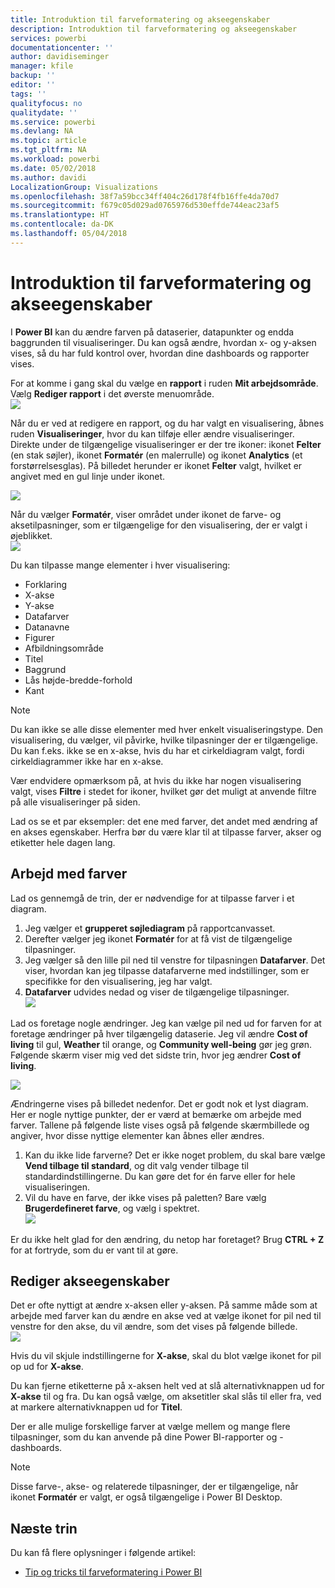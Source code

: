 ```yaml
---
title: Introduktion til farveformatering og akseegenskaber
description: Introduktion til farveformatering og akseegenskaber
services: powerbi
documentationcenter: ''
author: davidiseminger
manager: kfile
backup: ''
editor: ''
tags: ''
qualityfocus: no
qualitydate: ''
ms.service: powerbi
ms.devlang: NA
ms.topic: article
ms.tgt_pltfrm: NA
ms.workload: powerbi
ms.date: 05/02/2018
ms.author: davidi
LocalizationGroup: Visualizations
ms.openlocfilehash: 38f7a59bcc34ff404c26d178f4fb16ffe4da70d7
ms.sourcegitcommit: f679c05d029ad0765976d530effde744eac23af5
ms.translationtype: HT
ms.contentlocale: da-DK
ms.lasthandoff: 05/04/2018
---
```

# <a name="getting-started-with-color-formatting-and-axis-properties"></a>Introduktion til farveformatering og akseegenskaber
I **Power BI** kan du ændre farven på dataserier, datapunkter og endda baggrunden til visualiseringer. Du kan også ændre, hvordan x- og y-aksen vises, så du har fuld kontrol over, hvordan dine dashboards og rapporter vises.

For at komme i gang skal du vælge en **rapport** i ruden **Mit arbejdsområde**. Vælg **Rediger rapport** i det øverste menuområde.  
![](media/service-getting-started-with-color-formatting-and-axis-properties/gettingstartedcolor_1a.png)

Når du er ved at redigere en rapport, og du har valgt en visualisering, åbnes ruden **Visualiseringer**, hvor du kan tilføje eller ændre visualiseringer. Direkte under de tilgængelige visualiseringer er der tre ikoner: ikonet **Felter** (en stak søjler), ikonet **Formatér** (en malerrulle) og ikonet **Analytics** (et forstørrelsesglas). På billedet herunder er ikonet **Felter** valgt, hvilket er angivet med en gul linje under ikonet.

![](media/service-getting-started-with-color-formatting-and-axis-properties/gettingstartedcolor_2a.png)

Når du vælger **Formatér**, viser området under ikonet de farve- og aksetilpasninger, som er tilgængelige for den visualisering, der er valgt i øjeblikket.  
![](media/service-getting-started-with-color-formatting-and-axis-properties/gettingstartedcolor_3a.png)

Du kan tilpasse mange elementer i hver visualisering:

* Forklaring
* X-akse
* Y-akse
* Datafarver
* Datanavne
* Figurer
* Afbildningsområde
* Titel
* Baggrund
* Lås højde-bredde-forhold
* Kant

> [!NOTE]
>  
> Du kan ikke se alle disse elementer med hver enkelt visualiseringstype. Den visualisering, du vælger, vil påvirke, hvilke tilpasninger der er tilgængelige. Du kan f.eks. ikke se en x-akse, hvis du har et cirkeldiagram valgt, fordi cirkeldiagrammer ikke har en x-akse.
> 
> 

Vær endvidere opmærksom på, at hvis du ikke har nogen visualisering valgt, vises **Filtre** i stedet for ikoner, hvilket gør det muligt at anvende filtre på alle visualiseringer på siden.

Lad os se et par eksempler: det ene med farver, det andet med ændring af en akses egenskaber. Herfra bør du være klar til at tilpasse farver, akser og etiketter hele dagen lang.

## <a name="working-with-colors"></a>Arbejd med farver
Lad os gennemgå de trin, der er nødvendige for at tilpasse farver i et diagram.

1. Jeg vælger et **grupperet søjlediagram** på rapportcanvasset.
2. Derefter vælger jeg ikonet **Formatér** for at få vist de tilgængelige tilpasninger.
3. Jeg vælger så den lille pil ned til venstre for tilpasningen **Datafarver**. Det viser, hvordan kan jeg tilpasse datafarverne med indstillinger, som er specifikke for den visualisering, jeg har valgt.
4. **Datafarver** udvides nedad og viser de tilgængelige tilpasninger.  
   ![](media/service-getting-started-with-color-formatting-and-axis-properties/gettingstartedcolor_4a.png)

Lad os foretage nogle ændringer. Jeg kan vælge pil ned ud for farven for at foretage ændringer på hver tilgængelig dataserie. Jeg vil ændre **Cost of living** til gul, **Weather** til orange, og **Community well-being** gør jeg grøn. Følgende skærm viser mig ved det sidste trin, hvor jeg ændrer **Cost of living**.  

![](media/service-getting-started-with-color-formatting-and-axis-properties/gettingstartedcolor_5a.png)

Ændringerne vises på billedet nedenfor. Det er godt nok et lyst diagram. Her er nogle nyttige punkter, der er værd at bemærke om arbejde med farver. Tallene på følgende liste vises også på følgende skærmbillede og angiver, hvor disse nyttige elementer kan åbnes eller ændres.

1. Kan du ikke lide farverne? Det er ikke noget problem, du skal bare vælge **Vend tilbage til standard**, og dit valg vender tilbage til standardindstillingerne. Du kan gøre det for én farve eller for hele visualiseringen.
2. Vil du have en farve, der ikke vises på paletten? Bare vælg **Brugerdefineret farve**, og vælg i spektret.  
   ![](media/service-getting-started-with-color-formatting-and-axis-properties/gettingstartedcolor_6a.png)

Er du ikke helt glad for den ændring, du netop har foretaget? Brug **CTRL + Z** for at fortryde, som du er vant til at gøre.

## <a name="changing-axis-properties"></a>Rediger akseegenskaber
Det er ofte nyttigt at ændre x-aksen eller y-aksen. På samme måde som at arbejde med farver kan du ændre en akse ved at vælge ikonet for pil ned til venstre for den akse, du vil ændre, som det vises på følgende billede.  
![](media/service-getting-started-with-color-formatting-and-axis-properties/gettingstartedcolor_7a.png)

Hvis du vil skjule indstillingerne for **X-akse**, skal du blot vælge ikonet for pil op ud for **X-akse**.

Du kan fjerne etiketterne på x-aksen helt ved at slå alternativknappen ud for **X-akse** til og fra. Du kan også vælge, om aksetitler skal slås til eller fra, ved at markere alternativknappen ud for **Titel**.  

Der er alle mulige forskellige farver at vælge mellem og mange flere tilpasninger, som du kan anvende på dine Power BI-rapporter og -dashboards.

> [!NOTE]
>  
> Disse farve-, akse- og relaterede tilpasninger, der er tilgængelige, når ikonet **Formatér** er valgt, er også tilgængelige i Power BI Desktop.
> 
> 

## <a name="next-step"></a>Næste trin
Du kan få flere oplysninger i følgende artikel:  

* [Tip og tricks til farveformatering i Power BI](service-tips-and-tricks-for-color-formatting.md)  

